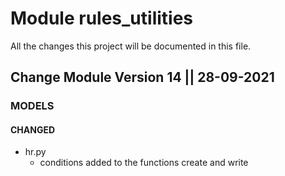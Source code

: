 # Module rules_utilities
All the changes this project will be documented in this file.

## Change Module Version 14 || 28-09-2021

### MODELS

#### CHANGED
- hr.py
  - conditions added to the functions create and write 

